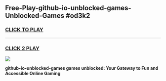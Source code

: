
## Free-Play-github-io-unblocked-games-Unblocked-Games #od3k2
<h3>
<a href="https://news.freeplayer.one?title=github-io-unblocked-games&ref=8M">CLICK TO PLAY</a></h3>
<hr>

<h3>
<a href="https://news.freeplayer.one?title=github-io-unblocked-games&ref=8M">CLICK 2 PLAY</a>
  
</h3>

<a href="https://news.freeplayer.one?title=github-io-unblocked-games&ref=8M"><img src="https://clearcache.store/games.png"></a>


**github-io-unblocked-games games unblocked: Your Gateway to Fun and Accessible Online Gaming**
